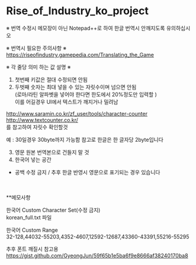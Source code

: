 # Rise_of_Industry_ko_project<br>


※ 번역 수정시 메모장이 아닌 Notepad++로 하여 한글 번역시 안깨지도록 유의하십시오<br>

※ 번역시 필요한 주의사항 ※<br>
https://riseofindustry.gamepedia.com/Translating_the_Game


   ※ 각 줄당 의미 하는 값 설명 ※<br>
   1) 첫번째 키값은 절대 수정되면 안됨<br>
   2) 두벗째 숫자는 최대 넣을 수 있는 자릿수이며 넘으면 안됨<br>
   (로마/라틴 알파벳을 넣어야 한다면 한도에서 20%정도만 입력할 )<br>
   이를 어길경우 UI에서 텍스트가 깨지거나 밀려남
   
   http://www.saramin.co.kr/zf_user/tools/character-counter<br>
   http://www.textcounter.co.kr/<br>
   를 참고하여 자릿수 확인할것

   예 : 30일경우 30byte까지 가능함 참고로 한글은 한 글자당 2byte입니다
   
   3) 영문 원본 번역본으로 건들지 말 것
   4) 한국어 넣는 공간
   * 공백 수정 금지 / 추후 한글 반영시 영문으로 표기되는 경우 있습니다

<br><br>
**메모사항

한국어 Custom Character Set(수정 금지)<br>
korean_full.txt 파일

한국어 Custom Range<br>
32-128,44032-55203,4352-4607,12592-12687,43360-43391,55216-55295

추후 폰트 깨질시 참고용<br>
https://gist.github.com/GyeongJun/59f65b1e5ba6f9e8666af38240170ba8
